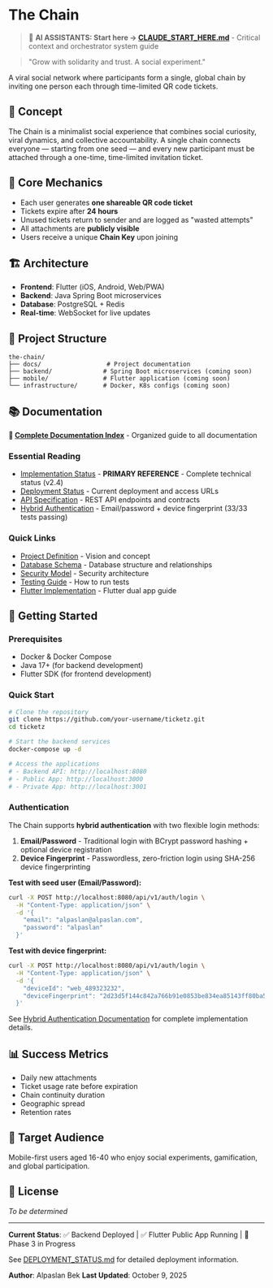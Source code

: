 # The Chain

> 🚨 **AI ASSISTANTS: Start here → [CLAUDE_START_HERE.md](CLAUDE_START_HERE.md)** - Critical context and orchestrator system guide

> "Grow with solidarity and trust. A social experiment."

A viral social network where participants form a single, global chain by inviting one person each through time-limited QR code tickets.

## 🔗 Concept

The Chain is a minimalist social experience that combines social curiosity, viral dynamics, and collective accountability. A single chain connects everyone — starting from one seed — and every new participant must be attached through a one-time, time-limited invitation ticket.

## 🎯 Core Mechanics

- Each user generates **one shareable QR code ticket**
- Tickets expire after **24 hours**
- Unused tickets return to sender and are logged as "wasted attempts"
- All attachments are **publicly visible**
- Users receive a unique **Chain Key** upon joining

## 🏗️ Architecture

- **Frontend**: Flutter (iOS, Android, Web/PWA)
- **Backend**: Java Spring Boot microservices
- **Database**: PostgreSQL + Redis
- **Real-time**: WebSocket for live updates

## 📁 Project Structure

```
the-chain/
├── docs/                  # Project documentation
├── backend/              # Spring Boot microservices (coming soon)
├── mobile/               # Flutter application (coming soon)
└── infrastructure/       # Docker, K8s configs (coming soon)
```

## 📚 Documentation

**📖 [Complete Documentation Index](DOCS_INDEX.md)** - Organized guide to all documentation

### Essential Reading
- [Implementation Status](docs/IMPLEMENTATION_STATUS.md) - **PRIMARY REFERENCE** - Complete technical status (v2.4)
- [Deployment Status](DEPLOYMENT_STATUS.md) - Current deployment and access URLs
- [API Specification](docs/API_SPECIFICATION.md) - REST API endpoints and contracts
- [Hybrid Authentication](docs/HYBRID_AUTHENTICATION_IMPLEMENTATION.md) - Email/password + device fingerprint (33/33 tests passing)

### Quick Links
- [Project Definition](docs/PROJECT_DEFINITION.md) - Vision and concept
- [Database Schema](docs/DATABASE_SCHEMA.md) - Database structure and relationships
- [Security Model](docs/SECURITY_MODEL.md) - Security architecture
- [Testing Guide](docs/TESTING_GUIDE.md) - How to run tests
- [Flutter Implementation](docs/FLUTTER_IMPLEMENTATION_COMPLETE.md) - Flutter dual app guide

## 🚀 Getting Started

### Prerequisites
- Docker & Docker Compose
- Java 17+ (for backend development)
- Flutter SDK (for frontend development)

### Quick Start

```bash
# Clone the repository
git clone https://github.com/your-username/ticketz.git
cd ticketz

# Start the backend services
docker-compose up -d

# Access the applications
# - Backend API: http://localhost:8080
# - Public App: http://localhost:3000
# - Private App: http://localhost:3001
```

### Authentication

The Chain supports **hybrid authentication** with two flexible login methods:

1. **Email/Password** - Traditional login with BCrypt password hashing + optional device registration
2. **Device Fingerprint** - Passwordless, zero-friction login using SHA-256 device fingerprinting

**Test with seed user (Email/Password):**
```bash
curl -X POST http://localhost:8080/api/v1/auth/login \
  -H "Content-Type: application/json" \
  -d '{
    "email": "alpaslan@alpaslan.com",
    "password": "alpaslan"
  }'
```

**Test with device fingerprint:**
```bash
curl -X POST http://localhost:8080/api/v1/auth/login \
  -H "Content-Type: application/json" \
  -d '{
    "deviceId": "web_489323232",
    "deviceFingerprint": "2d23d5f144c842a766b91e0853be834ea85143ff80ba5b6926ac64330a02bc2d"
  }'
```

See [Hybrid Authentication Documentation](docs/HYBRID_AUTHENTICATION_IMPLEMENTATION.md) for complete implementation details.

## 📊 Success Metrics

- Daily new attachments
- Ticket usage rate before expiration
- Chain continuity duration
- Geographic spread
- Retention rates

## 👥 Target Audience

Mobile-first users aged 16-40 who enjoy social experiments, gamification, and global participation.

## 📄 License

*To be determined*

---

**Current Status**: ✅ Backend Deployed | ✅ Flutter Public App Running | 🚀 Phase 3 in Progress

See [DEPLOYMENT_STATUS.md](DEPLOYMENT_STATUS.md) for detailed deployment information.

**Author**: Alpaslan Bek
**Last Updated**: October 9, 2025

